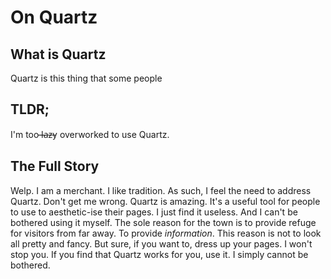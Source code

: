 <head>
    <title>On Quartz</title>
</head>

# On Quartz

## What is Quartz

Quartz is this thing that some people 

## TLDR;

I'm too ̶l̶a̶z̶y overworked to use Quartz.

## The Full Story

Welp. I am a merchant. I like tradition. As such, I feel the need to address Quartz. Don't get me wrong. Quartz is amazing. It's a useful tool for people to use to aesthetic-ise their pages. I just find it useless. And I can't be bothered using it myself. The sole reason for the town is to provide refuge for visitors from far away. To provide *information*. This reason is not to look all pretty and fancy. But sure, if you want to, dress up your pages. I won't stop you. If you find that Quartz works for you, use it. I simply cannot be bothered.  